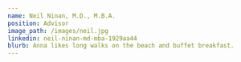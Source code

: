 ```yaml
---
name: Neil Ninan, M.D., M.B.A.
position: Advisor
image_path: /images/neil.jpg
linkedin: neil-ninan-md-mba-1929aa44
blurb: Anna likes long walks on the beach and buffet breakfast.
---
```

